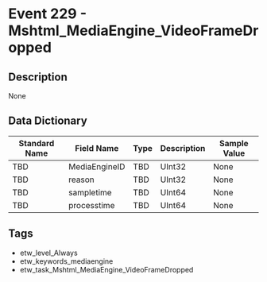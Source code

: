 # Event 229 - Mshtml_MediaEngine_VideoFrameDropped

## Description
None

## Data Dictionary
|Standard Name|Field Name|Type|Description|Sample Value|
|---|---|---|---|---|
|TBD|MediaEngineID|TBD|UInt32|None|None|
|TBD|reason|TBD|UInt32|None|None|
|TBD|sampletime|TBD|UInt64|None|None|
|TBD|processtime|TBD|UInt64|None|None|

## Tags
* etw_level_Always
* etw_keywords_mediaengine
* etw_task_Mshtml_MediaEngine_VideoFrameDropped